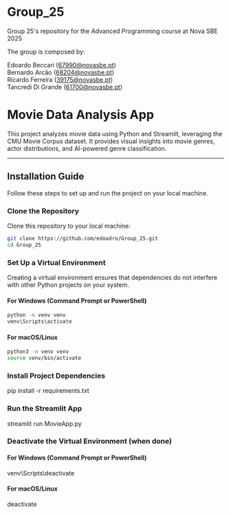 # Group_25
Group 25's repository for the Advanced Programming course at Nova SBE 2025

The group is composed by: 

Edoardo Beccari (67990@novasbe.pt) \
Bernardo Arcão (68204@novasbe.pt) \
Ricardo Ferreira (39175@novasbe.pt) \
Tancredi Di Grande (61700@novasbe.pt)

# Movie Data Analysis App

This project analyzes movie data using Python and Streamlit, leveraging the CMU Movie Corpus dataset. It provides visual insights into movie genres, actor distributions, and AI-powered genre classification.

---

## Installation Guide

Follow these steps to set up and run the project on your local machine.

### Clone the Repository
Clone this repository to your local machine:

```sh
git clone https://github.com/edoadro/Group_25.git
cd Group_25
```

### Set Up a Virtual Environment

Creating a virtual environment ensures that dependencies do not interfere with other Python projects on your system.

#### **For Windows (Command Prompt or PowerShell)**

```sh
python -m venv venv
venv\Scripts\activate
```

#### **For macOS/Linux**

```sh
python3 -m venv venv
source venv/bin/activate
```

### Install Project Dependencies

pip install -r requirements.txt

### Run the Streamlit App

streamlit run MovieApp.py

### Deactivate the Virtual Environment (when done)

#### **For Windows (Command Prompt or PowerShell)**

venv\Scripts\deactivate

#### **For macOS/Linux**

deactivate





